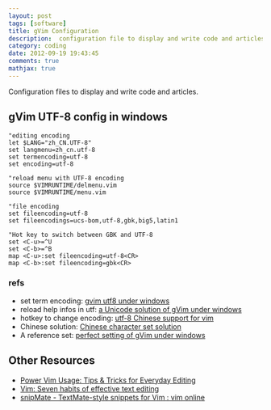 ```yaml
---
layout: post
tags: [software]
title: gVim Configuration
description:  configuration file to display and write code and articles.
category: coding
date: 2012-09-19 19:43:45
comments: true
mathjax: true
---
```


Configuration files to display and write code and articles.

<!--more-->

## gVim UTF-8 config in windows

    "editing encoding
    let $LANG="zh_CN.UTF-8"
    set langmenu=zh_cn.utf-8
    set termencoding=utf-8
    set encoding=utf-8
    
    "reload menu with UTF-8 encoding
    source $VIMRUNTIME/delmenu.vim
    source $VIMRUNTIME/menu.vim
    
    "file encoding
    set fileencoding=utf-8
    set fileencodings=ucs-bom,utf-8,gbk,big5,latin1
    
    "Hot key to switch between GBK and UTF-8
    set <C-u>=^U
    set <C-b>=^B
    map <C-u>:set fileencoding=utf-8<CR>
    map <C-b>:set fileencoding=gbk<CR>
    
### refs
+ set term encoding: [gvim utf8 under windows](http://zcecil.net/?p=123)
+ reload help infos in utf: [a Unicode solution of gVim under windows](http://electronic-blue.wikidot.com/blog:33)
+ hotkey to change encoding: [utf-8 Chinese support for vim](http://taogate.wordpress.com/2005/12/24/vim-%E6%94%AF%E6%8F%B4-utf-8-%E4%B8%AD%E6%96%87/)
+ Chinese solution: [Chinese character set solution](http://digdeeply.info/archives/05021988.html)
+ A reference set: [perfect setting of gVim under windows](http://hi.baidu.com/jxvip/item/cbd3da3cf49608637c034b0b)

## Other Resources

+ [Power Vim Usage: Tips & Tricks for Everyday Editing](http://www.ukuug.org/events/linux2004/programme/paper-SMyers/Linux_2004_slides/vim_tips/)
+ [Vim: Seven habits of effective text editing](http://www.moolenaar.net/habits.html)
+ [snipMate - TextMate-style snippets for Vim : vim online](http://www.vim.org/scripts/script.php?script_id=2540)

